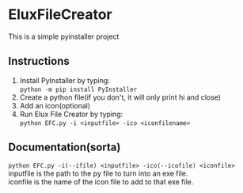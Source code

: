 # EluxFileCreator
This is a simple pyinstaller project
## Instructions
1. Install PyInstaller by typing:   
`python -m pip install PyInstaller`   
2. Create a python file(if you don't, it will only print hi and close)   
3. Add an icon(optional)
4. Run Elux File Creator by typing:     
`python EFC.py -i <inputfile> -ico <iconfilename>`
## Documentation(sorta)
`python EFC.py -i(--ifile) <inputfile> -ico(--icofile) <iconfile>`    
inputfile is the path to the py file to turn into an exe file.    
iconfile is the name of the icon file to add to that exe file.
